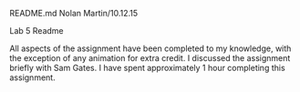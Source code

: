 README.md
Nolan Martin/10.12.15

Lab 5 Readme

All aspects of the assignment have been completed to my knowledge, with the exception of any animation for extra credit. I discussed the assignment briefly with Sam Gates.
I have spent approximately 1 hour completing this assignment.